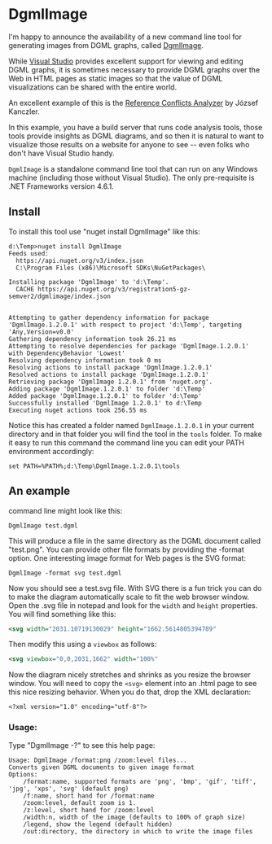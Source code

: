 
# DgmlImage

I'm happy to announce the availability of a new command line tool for generating images from DGML
graphs, called [DgmlImage](https://www.nuget.org/packages/DgmlImage/).

While [Visual Studio](https://visualstudio.microsoft.com/downloads/) provides excellent support for
viewing and editing DGML graphs, it is sometimes necessary to provide DGML graphs over the Web in
HTML pages as static images so that the value of DGML visualizations can be shared with the entire
world.

An excellent example of this is the [Reference Conflicts
Analyzer](https://marketplace.visualstudio.com/items?itemName=Dealogic.reference-conflicts-analyzer-azure-devops-task)
by József Kanczler.

In this example, you have a build server that runs code analysis tools, those tools provide insights
as DGML diagrams, and so then it is natural to want to visualize those results on a website for
anyone to see -- even folks who don't have Visual Studio handy.

`DgmlImage` is a standalone command line tool that can run on any Windows machine (including those
without Visual Studio).  The only pre-requisite is .NET Frameworks version 4.6.1.

## Install

To install this tool use "nuget install DgmlImage" like this:

```
d:\Temp>nuget install DgmlImage
Feeds used:
  https://api.nuget.org/v3/index.json
  C:\Program Files (x86)\Microsoft SDKs\NuGetPackages\

Installing package 'DgmlImage' to 'd:\Temp'.
  CACHE https://api.nuget.org/v3/registration5-gz-semver2/dgmlimage/index.json


Attempting to gather dependency information for package 'DgmlImage.1.2.0.1' with respect to project 'd:\Temp', targeting 'Any,Version=v0.0'
Gathering dependency information took 26.21 ms
Attempting to resolve dependencies for package 'DgmlImage.1.2.0.1' with DependencyBehavior 'Lowest'
Resolving dependency information took 0 ms
Resolving actions to install package 'DgmlImage.1.2.0.1'
Resolved actions to install package 'DgmlImage.1.2.0.1'
Retrieving package 'DgmlImage 1.2.0.1' from 'nuget.org'.
Adding package 'DgmlImage.1.2.0.1' to folder 'd:\Temp'
Added package 'DgmlImage.1.2.0.1' to folder 'd:\Temp'
Successfully installed 'DgmlImage 1.2.0.1' to d:\Temp
Executing nuget actions took 256.55 ms
```

Notice this has created a folder named `DgmlImage.1.2.0.1` in your current directory and in that
folder you will find the tool in the `tools` folder.  To make it easy to run this command the
command line you can edit your PATH environment accordingly:

```
set PATH=%PATH%;d:\Temp\DgmlImage.1.2.0.1\tools
```

## An example

command line might look like this:

```
DgmlImage test.dgml
```

This will produce a file in the same directory as the DGML document called "test.png".  You can
provide other file formats by providing the -format option.  One interesting image format for Web
pages is the SVG format:

```
DgmlImage -format svg test.dgml
```

Now you should see a test.svg file.  With SVG there is a fun trick you can do to make the diagram
automatically scale to fit the web browser window.  Open the .svg file in notepad and look for the
`width` and `height` properties.  You will find something like this:

```xml
<svg width="2031.10719130029" height="1662.5614805394789"
```

Then modify this using a `viewbox` as follows:

```xml
<svg viewbox="0,0,2031,1662" width="100%"
```

Now the diagram nicely stretches and shrinks as you resize the browser window.  You will need to
copy the `<svg>` element into an .html page to see this nice resizing behavior.  When you do that,
drop the XML declaration:

```
<?xml version="1.0" encoding="utf-8"?>
```

### Usage:

Type "DgmlImage -?" to see this help page:

```
Usage: DgmlImage /format:png /zoom:level files...
Converts given DGML documents to given image format
Options:
    /format:name, supported formats are 'png', 'bmp', 'gif', 'tiff', 'jpg', 'xps', 'svg' (default png)
    /f:name, short hand for /format:name
    /zoom:level, default zoom is 1.
    /z:level, short hand for /zoom:level
    /width:n, width of the image (defaults to 100% of graph size)
    /legend, show the legend (default hidden)
    /out:directory, the directory in which to write the image files
```
